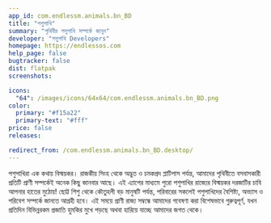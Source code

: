 ```yaml
---
app_id: com.endlessm.animals.bn_BD
title: "পশুপাখি"
summary: "পৃথিবীর পশুপাখি সম্পর্কে জানুন"
developer: "পশুপাখি Developers"
homepage: https://endlessos.com
help_page: false
bugtracker: false
dist: flatpak
screenshots:

icons:
  "64": /images/icons/64x64/com.endlessm.animals.bn_BD.png
color:
  primary: "#f15a22"
  primary-text: "#fff"
price: false
releases:

redirect_from: /com.endlessm.animals.bn_BD.desktop/
---
```


<p>পশুপাখিরা এক কথায় বিস্ময়কর। রাজকীয় সিংহ থেকে অদ্ভুত ও চমকপ্রদ প্লাটিপাস পর্যন্ত, আমাদের পৃথিবীতে বসবাসকারী প্রতিটি প্রাণী সম্পর্কেই অনেক কিছু জানবার আছে। এই এ্যাপের মাধ্যমে পুরো পশুপাখির রাজ্যের বিস্ময়কর দরজাটির চাবি আপনার হাতের মুঠোয়! ছোট্ট শিশু থেকে কৌতুহলী বড় মানুষটি পর্যন্ত, পরিবারের সকলেই পশুপাখিদের বৈশিষ্ট্য, অভ্যাস ও পরিবেশ সম্পর্কে জানতে আগ্রহী হবে। এই সময়ে প্রাণী রাজ্য সম্বন্ধে আমাদের গবেষণা করা বিশেষভাবে গুরুত্বপূর্ণ, যখন প্রতিদিন বিভিন্নরকম প্রজাতি হুমকির মুখে পড়ছে অথবা হারিয়ে যাচ্ছে আমাদের জগত থেকে।</p>